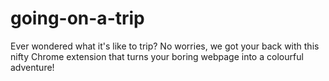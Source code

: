 # going-on-a-trip

Ever wondered what it's like to trip? No worries, we got your back with this nifty Chrome extension that turns your boring webpage into a colourful adventure!

